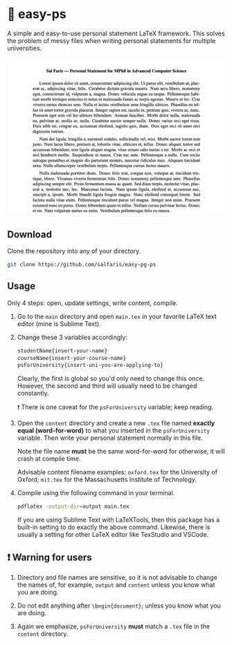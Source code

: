 # :page_facing_up: easy-ps

A simple and easy-to-use personal statement LaTeX framework. This solves the problem of messy files when writing personal statements for multiple universities.

![Screenshot](docs/example.png)

## Download
Clone the repository into any of your directory.
```zsh
git clone https://github.com/salfaris/easy-pg-ps
```

## Usage

 Only 4 steps: open, update settings, write content, compile.

1. Go to the `main` directory and open `main.tex` in your favorite LaTeX text editor (mine is Sublime Text).

2. Change these 3 variables accordingly:
   ```diff
   studentName{insert-your-name}
   courseName{insert-your-course-name}
   psForUniversity{insert-uni-you-are-applying-to}
   ```
    Clearly, the first is global so you'd only need to change this once. However, the second and third will usually need to be changed constantly. 

    :heavy_exclamation_mark: There is one caveat for the `psForUniversity` variable; keep reading.

3. Open the `content` directory and create a new `.tex` file named **exactly equal (word-for-word)** to what you inserted in the `psForUniversity` variable. Then write your personal statement normally in this file.

    Note the file name **must** be the same word-for-word for otherwise, it will crash at compile time.

    Advisable content filename examples: `oxford.tex` for the University of Oxford; `mit.tex` for the Massachusetts Institute of Technology. 

4. Compile using the following command in your terminal.
    ```zsh
    pdflatex -output-dir=output main.tex
    ```
    If you are using Sublime Text with LaTeXTools, then this package has a built-in setting to do exactly the above command. Likewise, there is usually a setting for other LaTeX editor like TexStudio and VSCode.

## :heavy_exclamation_mark: Warning for users
1. Directory and file names are sensitive, so it is not advisable to change the names of, for example, `output` and `content` unless you know what you are doing.
   
2. Do not edit anything after `\begin{document}`; unless you know what you are doing.
   
3. Again we emphasize, `psForUniversity` **must** match a `.tex` file in the `content` directory.



